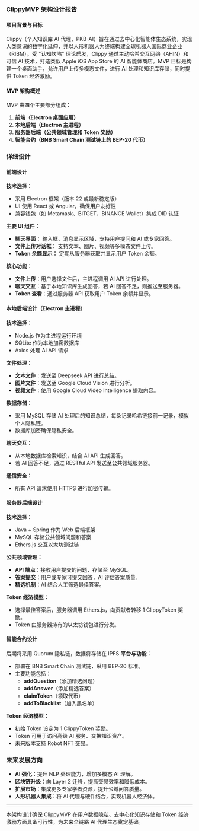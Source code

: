 ### ClippyMVP 架构设计报告

#### 项目背景与目标
Clippy（个人知识库 AI 代理，PKB-AI）旨在通过去中心化智能体生态系统，实现人类意识的数字化延伸，并以人形机器人为终端构建全球机器人国际商业企业（RIBM）。受 "认知坎陷" 理论启发，Clippy 通过主动哈希交互网络（AHIN）和可信 AI 技术，打造类似 Apple iOS App Store 的 AI 智能体商店。MVP 目标是构建一个桌面助手，允许用户上传多模态文件，进行 AI 处理和知识库存储，同时提供 Token 经济激励。

#### MVP 架构概述
MVP 由四个主要部分组成：
1. **前端（Electron 桌面应用）**
2. **本地后端（Electron 主进程）**
3. **服务器后端（公共领域管理和 Token 奖励）**
4. **智能合约（BNB Smart Chain 测试链上的 BEP-20 代币）**

### 详细设计

#### **前端设计**
**技术选择：**
- 采用 Electron 框架（版本 22 或最新稳定版）
- UI 使用 React 或 Angular，确保用户友好性
- 兼容钱包（如 Metamask、BITGET、BINANCE Wallet）集成 DID 认证

**主要 UI 组件：**
- **聊天界面：** 输入框、消息显示区域，支持用户提问和 AI 或专家回答。
- **文件上传对话框：** 支持文本、图片、视频等多模态文件上传。
- **Token 余额显示：** 定期从服务器获取并显示用户 Token 余额。

**核心功能：**
- **文件上传**：用户选择文件后，主进程调用 AI API 进行处理。
- **聊天交互**：基于本地知识库生成回答，若 AI 回答不足，则推送至服务器。
- **Token 查看**：通过服务器 API 获取用户 Token 余额并显示。

#### **本地后端设计（Electron 主进程）**
**技术选择：**
- Node.js 作为主进程运行环境
- SQLite 作为本地加密数据库
- Axios 处理 AI API 请求

**文件处理：**
- **文本文件**：发送至 Deepseek API 进行总结。
- **图片文件**：发送至 Google Cloud Vision 进行分析。
- **视频文件**：使用 Google Cloud Video Intelligence 提取内容。

**数据存储：**
- 采用 MySQL 存储 AI 处理后的知识总结，每条记录哈希链接前一记录，模拟个人隐私链。
- 数据库加密确保隐私安全。

**聊天交互：**
- 从本地数据库检索知识，结合 AI API 生成回答。
- 若 AI 回答不足，通过 RESTful API 发送至公共领域服务器。

**通信安全：**
- 所有 API 请求使用 HTTPS 进行加密传输。

#### **服务器后端设计**
**技术选择：**
- Java + Spring 作为 Web 后端框架
- MySQL 存储公共领域问题和答案
- Ethers.js 交互以太坊测试链

**公共领域管理：**
- **API 端点**：接收用户提交的问题，存储至 MySQL。
- **答案提交**：用户或专家可提交回答，AI 评估答案质量。
- **精选机制**：AI 结合人工筛选最佳答案。

**Token 经济模型：**
- 选择最佳答案后，服务器调用 Ethers.js，向贡献者转移 1 ClippyToken 奖励。
- Token 由服务器持有的以太坊钱包进行分发。

#### **智能合约设计**
后期将采用 Quorum 隐私链，数据将存储在 IPFS
**平台与功能：**
- 部署在 BNB Smart Chain 测试链，采用 BEP-20 标准。
- 主要功能包括：
  - **addQuestion**（添加精选问题）
  - **addAnswer**（添加精选答案）
  - **claimToken**（领取代币）
  - **addToBlacklist**（加入黑名单）

**Token 经济模型：**
- 初始 Token 设定为 1 ClippyToken 奖励。
- Token 可用于访问高级 AI 服务、交换知识资产。
- 未来版本支持 Robot NFT 交易。

### 未来发展方向
- **AI 强化**：提升 NLP 处理能力，增加多模态 AI 理解。
- **区块链升级**：向 Layer 2 迁移，提高交易效率和降低成本。
- **扩展市场**：集成更多专家学者资源，提升公域问答质量。
- **人形机器人集成**：将 AI 代理与硬件结合，实现机器人经济体。

---

本架构设计确保 ClippyMVP 在用户数据隐私、去中心化知识存储和 Token 经济激励方面具备可行性，为未来全链路 AI 代理生态奠定基础。
